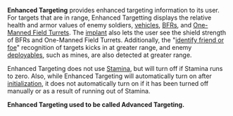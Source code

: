 **Enhanced Targeting** provides enhanced targeting information to its
user. For targets that are in range, Enhanced Targetting displays the
relative health and armor values of enemy soldiers,
[vehicles](../vehicles/Vehicle.md), [BFRs](../vehicles/BattleFrame_Robotics.md), and [One-Manned
Field Turrets](../weapons/One-Manned_Field_Turret.md). The
[implant](Implants.md) also lets the user see the shield strength
of BFRs and One-Manned Field Turrets. Additionally, the "[identify
friend or foe](../terminology/IFF.md)" recognition of targets kicks in at
greater range, and enemy [deployables](../weapons/Adaptive_Construction_Engine.md), such as mines,
are also detected at greater range.

Enhanced Targeting does not use [Stamina](../terminology/Stamina.md), but will
turn off if Stamina runs to zero. Also, while Enhanced Targeting will
automatically turn on after
[initialization](../items/Initialization_timer.md), it does not
automatically turn on if it has been turned off manually or as a result
of running out of Stamina.

**Enhanced Targeting used to be called Advanced Targeting.**

<!--[category:Implants](category:Implants.md)-->

